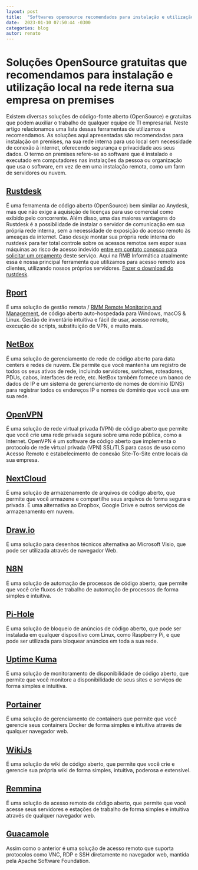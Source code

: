 ```yaml
---
layout: post
title:  "Softwares opensource recomendados para instalação e utilização local na rede iterna sua empresa"
date:  2023-01-10 07:50:44 -0300
categories: blog
autor: renato
---
```


# Soluções OpenSource gratuitas que recomendamos para instalação e utilização local na rede iterna sua empresa on premises

Existem diversas soluções de código-fonte aberto (OpenSource) e gratuitas que podem auxiliar o trabalho de qualquer equipe de TI empresarial. Neste artigo relacionamos uma lista dessas ferramentas de utilizamos e recomendamos. As soluções aqui apresentadas são recomendadas para instalação on premises, na sua rede interna para uso local sem necessidade de conexão à internet, oferecendo segurança e privacidade aos seus dados. O termo on premises refere-se ao software que é instalado e executado em computadores nas instalações da pessoa ou organização que usa o software, em vez de em uma instalação remota, como um farm de servidores ou nuvem.

## [Rustdesk](https://rustdesk.com/)

É uma ferramenta de código aberto (OpenSource) bem similar ao Anydesk, mas que não exige a aquisição de licenças para uso comercial como exibido pelo concorrente. Além disso, uma das maiores vantagens do Rustdesk é a possibilidade de instalar o servidor de comunicação em sua própria rede interna, sem a necessidade de exposição do acesso remoto às ameaças da internet. Caso deseje montar sua própria rede interna do rustdesk para ter total controle sobre os acessos remotos sem expor suas máquinas ao risco de acesso indevido [entre em contato conosco para solicitar um orçamento](https://rmbinformatica.com/contato.html) deste serviço. Aqui na RMB Informática atualmente essa é nossa principal ferramenta que utilizamos para acesso remoto aos clientes, utilizando nossos próprios servidores. [Fazer o download do rustdesk](https://github.com/rustdesk/rustdesk/releases).

## [Rport](https://rport.io/?lang=pt)

É uma solução de gestão remota / [RMM Remote Monitoring and Management](https://rmbinformatica.com/blog/importancia-sistemas-RMM-Remote-Monitoring-Management), de código aberto auto-hospedada para Windows, macOS & Linux. Gestão de inventário intuitiva e fácil de usar, acesso remoto, execução de scripts, substituição de VPN, e muito mais.

## [NetBox](https://docs.netbox.dev/en/stable/introduction/)

É uma solução de gerenciamento de rede de código aberto para data centers e redes de nuvem. Ele permite que você mantenha um registro de todos os seus ativos de rede, incluindo servidores, switches, roteadores, PDUs, cabos, interfaces de rede, etc. NetBox também fornece um banco de dados de IP e um sistema de gerenciamento de nomes de domínio (DNS) para registrar todos os endereços IP e nomes de domínio que você usa em sua rede.

## [OpenVPN](https://openvpn.net/community-downloads/)

É uma solução de rede virtual privada (VPN) de código aberto que permite que você crie uma rede privada segura sobre uma rede pública, como a Internet. OpenVPN é um software de código aberto que implementa o protocolo de rede virtual privada (VPN) SSL/TLS para casos de uso como Acesso Remoto e estabelecimento de conexão Site-To-Site entre locais da sua empresa.

## [NextCloud](https://nextcloud.com/)

É uma solução de armazenamento de arquivos de código aberto, que permite que você armazene e compartilhe seus arquivos de forma segura e privada. É uma alternativa ao Dropbox, Google Drive e outros serviços de armazenamento em nuvem.

## [Draw.io](https://app.diagrams.net/)

É uma solução para desenhos técnicos alternativa ao Microsoft Visio, que pode ser utilizada através de navegador Web.

## [N8N](https://n8n.io/)

É uma solução de automação de processos de código aberto, que permite que você crie fluxos de trabalho de automação de processos de forma simples e intuitiva.

## [Pi-Hole](https://pi-hole.net/)

É uma solução de bloqueio de anúncios de código aberto, que pode ser instalada em qualquer dispositivo com Linux, como Raspberry Pi, e que pode ser utilizada para bloquear anúncios em toda a sua rede.

## [Uptime Kuma](https://uptime.kuma.pet/)

É uma solução de monitoramento de disponibilidade de código aberto, que permite que você monitore a disponibilidade de seus sites e serviços de forma simples e intuitiva.

## [Portainer](https://www.portainer.io/)

É uma solução de gerenciamento de containers que permite que você gerencie seus containers Docker de forma simples e intuitiva através de qualquer navegador web.

## [WikiJs](https://js.wiki)

É uma solução de wiki de código aberto, que permite que você crie e gerencie sua própria wiki de forma simples, intuitiva, poderosa e extensível.

## [Remmina](https://remmina.org/)

É uma solução de acesso remoto de código aberto, que permite que você acesse seus servidores e estações de trabalho de forma simples e intuitiva através de qualquer navegador web.

## [Guacamole](https://guacamole.apache.org/)

Assim como o anterior é uma solução de acesso remoto que suporta protocolos como VNC, RDP e SSH diretamente no navegador web, mantida pela Apache Software Foundation.
